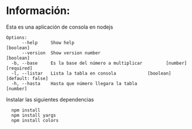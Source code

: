 # Información:

Esta es una aplicación de consola en nodejs

```
Options:
      --help     Show help                                             [boolean]
      --version  Show version number                                   [boolean]
  -b, --base     Es la base del número a multiplicar         [number] [required]
  -l, --listar   Lista la tabla en consola            [boolean] [default: false]
  -h, --hasta    Hasta que número llegara la tabla                      [number]

  ```

  Instalar las siguientes dependencias

  ```
    npm install
    npm install yargs
    npm install colors

  ```